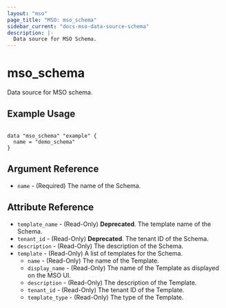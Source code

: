 ```yaml
---
layout: "mso"
page_title: "MSO: mso_schema"
sidebar_current: "docs-mso-data-source-schema"
description: |-
  Data source for MSO Schema.
---
```


# mso_schema #

Data source for MSO schema.

## Example Usage ##

```hcl

data "mso_schema" "example" {
  name = "demo_schema"
}

```

## Argument Reference ##

* `name` - (Required) The name of the Schema.

## Attribute Reference ##

* `template_name` - (Read-Only) **Deprecated**. The template name of the Schema.
* `tenant_id` - (Read-Only) **Deprecated**. The tenant ID of the Schema.
* `description` - (Read-Only) The description of the Schema.
* `template` - (Read-Only) A list of templates for the Schema.
    * `name` - (Read-Only) The name of the Template.
    * `display_name` - (Read-Only) The name of the Template as displayed on the MSO UI.
    * `description` - (Read-Only) The description of the Template.
    * `tenant_id` - (Read-Only) The tenant ID of the Template.
    * `template_type` - (Read-Only) The type of the Template.

